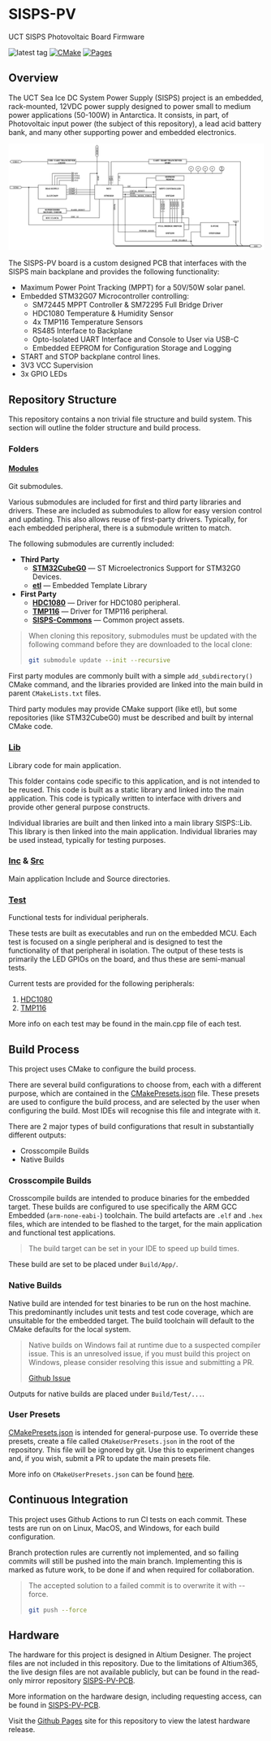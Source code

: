 # SISPS-PV

UCT SISPS Photovoltaic Board Firmware

![latest tag](https://img.shields.io/github/v/tag/lawrencestanton/SISPS-PV.svg?color=brightgreen)
[![CMake](https://github.com/LawrenceStanton/SISPS-PV/actions/workflows/cmake.yml/badge.svg)](https://github.com/LawrenceStanton/SISPS-PV/actions/workflows/cmake.yml)
[![Pages](https://github.com/LawrenceStanton/SISPS-PV/actions/workflows/pages/pages-build-deployment/badge.svg)](https://github.com/LawrenceStanton/SISPS-PV/actions/workflows/pages/pages-build-deployment)

## Overview

The UCT Sea Ice DC System Power Supply (SISPS) project is an embedded, rack-mounted, 12VDC power supply designed to power small to medium power applications (50-100W) in Antarctica. It consists, in part, of Photovoltaic input power (the subject of this repository), a lead acid battery bank, and many other supporting power and embedded electronics.

![Functional Block Diagram](Assets/Images/Subsystem%20Functional%20Diagram.png "SISPS Functional Diagram")

The SISPS-PV board is a custom designed PCB that interfaces with the SISPS main backplane and provides the following functionality:

* Maximum Power Point Tracking (MPPT) for a 50V/50W solar panel.
* Embedded STM32G07 Microcontroller controlling:
  * SM72445 MPPT Controller & SM72295 Full Bridge Driver
  * HDC1080 Temperature & Humidity Sensor
  * 4x TMP116 Temperature Sensors
  * RS485 Interface to Backplane
  * Opto-Isolated UART Interface and Console to User via USB-C
  * Embedded EEPROM for Configuration Storage and Logging
* START and STOP backplane control lines.
* 3V3 VCC Supervision
* 3x GPIO LEDs

## Repository Structure

This repository contains a non trivial file structure and build system. This section will outline the folder structure and build process.

### Folders

#### [Modules](Modules)

Git submodules.

Various submodules are included for first and third party libraries and drivers. These are included as submodules to allow for easy version control and updating. This also allows reuse of first-party drivers. Typically, for each embedded peripheral, there is a submodule written to match.

The following submodules are currently included:

* **Third Party**
  * [**STM32CubeG0**](https://github.com/STMicroelectronics/STM32CubeG0) — ST Microelectronics Support for STM32G0 Devices.
  * [**etl**](https://github.com/ETLCPP/etl) — Embedded Template Library
* **First Party**
  * [**HDC1080**](https://github.com/LawrenceStanton/HDC1080) — Driver for HDC1080 peripheral.
  * [**TMP116**](https://github.com/LawrenceStanton/TMP116) — Driver for TMP116 peripheral.
  * [**SISPS-Commons**](https://github.com/LawrenceStanton/SISPS-Commons) — Common project assets.

> When cloning this repository, submodules must be updated with the following command before they are downloaded to the local clone:
>
> ```zsh
> git submodule update --init --recursive
> ```

First party modules are commonly built with a simple `add_subdirectory()` CMake command, and the libraries provided are linked into the main build in parent `CMakeLists.txt` files.

Third party modules may provide CMake support (like etl), but some repositories (like STM32CubeG0) must be described and built by internal CMake code.

### [Lib](Lib)

Library code for main application.

This folder contains code specific to this application, and is not intended to be reused. This code is built as a static library and linked into the main application. This code is typically written to interface with drivers and provide other general purpose constructs.

Individual libraries are built and then linked into a main library SISPS::Lib. This library is then linked into the main application. Individual libraries may be used instead, typically for testing purposes.

### [Inc](Inc) & [Src](Src)

Main application Include and Source directories.

### [Test](Test)

Functional tests for individual peripherals.

These tests are built as executables and run on the embedded MCU. Each test is focused on a single peripheral and is designed to test the functionality of that peripheral in isolation. The output of these tests is primarily the LED GPIOs on the board, and thus these are semi-manual tests.

Current tests are provided for the following peripherals:

1. [HDC1080](Test/HDC1080/Src/main.cpp)
2. [TMP116](Test/TMP116/Src/main.cpp)

More info on each test may be found in the main.cpp file of each test.

## Build Process

This project uses CMake to configure the build process.

There are several build configurations to choose from, each with a different purpose, which are contained in the [CMakePresets.json](CMakePresets.json) file. These presets are used to configure the build process, and are selected by the user when configuring the build. Most IDEs will recognise this file and integrate with it.

There are 2 major types of build configurations that result in substantially different outputs:

* Crosscompile Builds
* Native Builds

### Crosscompile Builds

Crosscompile builds are intended to produce binaries for the embedded target. These builds are configured to use specifically the ARM GCC Embedded (`arm-none-eabi-`) toolchain. The build artefacts are `.elf` and `.hex` files, which are intended to be flashed to the target, for the main application and functional test applications.

> The build target can be set in your IDE to speed up build times.

These build are set to be placed under `Build/App/`.

### Native Builds

Native build are intended for test binaries to be run on the host machine. This predominantly includes unit tests and test code coverage, which are unsuitable for the embedded target. The build toolchain will default to the CMake defaults for the local system.

> Native builds on Windows fail at runtime due to a suspected compiler issue. This is an unresolved issue, if you must build this project on Windows, please consider resolving this issue and submitting a PR.
>
> [Github Issue](https://github.com/LawrenceStanton/SISPS-PV/issues/1)

Outputs for native builds are placed under `Build/Test/...`.

### User Presets

[CMakePresets.json](CMakePresets.json) is intended for general-purpose use. To override these presets, create a file called `CMakeUserPresets.json` in the root of the repository. This file will be ignored by git. Use this to experiment changes and, if you wish, submit a PR to update the main presets file.

More info on `CMakeUserPresets.json` can be found [here](https://cmake.org/cmake/help/latest/manual/cmake-presets.7.html#user-presets-file).

## Continuous Integration

This project uses Github Actions to run CI tests on each commit. These tests are run on on Linux, MacOS, and Windows, for each build configuration.

Branch protection rules are currently not implemented, and so failing commits will still be pushed into the main branch. Implementing this is marked as future work, to be done if and when required for collaboration.

> The accepted solution to a failed commit is to overwrite it with --force.
>
> ```zsh
> git push --force
> ```

## Hardware

The hardware for this project is designed in Altium Designer. The project files are not included in this repository. Due to the limitations of Altium365, the live design files are not available publicly, but can be found in the read-only mirror repository [SISPS-PV-PCB]([https://git](https://github.com/LawrenceStanton/SISPS-PV-PCB)).

More information on the hardware design, including requesting access, can be found in [SISPS-PV-PCB](https://github.com/LawrenceStanton/SISPS-PV-PCB).

Visit the [Github Pages](https://lawrencestanton.github.io/SISPS-PV/) site for this repository to view the latest hardware release.
